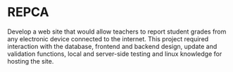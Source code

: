 # REPCA
Develop a web site that would allow teachers to report student grades from any electronic device connected to the internet. This project required interaction with the database, frontend and backend design, update and validation functions, local and server-side testing and linux knowledge for hosting the site. 

